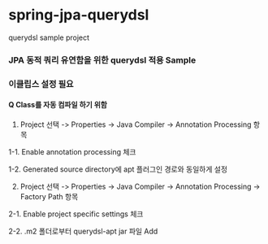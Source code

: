 # spring-jpa-querydsl
querydsl sample project


### JPA 동적 쿼리 유연함을 위한 querydsl 적용 Sample

### 이클립스 설정 필요 

#### Q Class를 자동 컴파일 하기 위함

1. Project 선택 -> Properties -> Java Compiler -> Annotation Processing 항목

1-1. Enable annotation processing 체크

1-2. Generated source directory에 apt 플러그인 경로와 동일하게 설정

2. Project 선택 -> Properties -> Java Compiler -> Annotation Processing -> Factory Path 항목

2-1. Enable project specific settings 체크

2-2. .m2 폴더로부터 querydsl-apt jar 파일 Add
